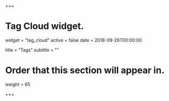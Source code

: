 +++
# Tag Cloud widget.
widget = "tag_cloud"
active = false
date = 2018-09-28T00:00:00

title = "Tags"
subtitle = ""

# Order that this section will appear in.
weight = 65

+++
